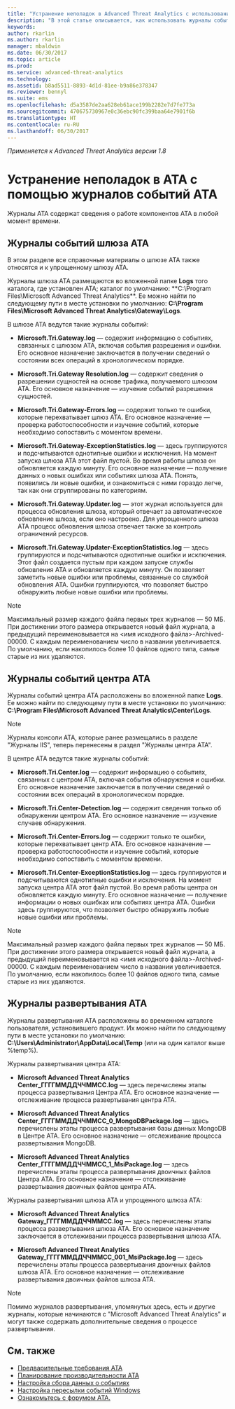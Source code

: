 ```yaml
---
title: "Устранение неполадок в Advanced Threat Analytics с использованием журналов | Документация Майкрософт"
description: "В этой статье описывается, как использовать журналы событий ATA для устранения неполадок"
keywords: 
author: rkarlin
ms.author: rkarlin
manager: mbaldwin
ms.date: 06/30/2017
ms.topic: article
ms.prod: 
ms.service: advanced-threat-analytics
ms.technology: 
ms.assetid: b8ad5511-8893-4d1d-81ee-b9a86e378347
ms.reviewer: bennyl
ms.suite: ems
ms.openlocfilehash: d5a3587de2aa628eb61ace199b2282e7d7fe773a
ms.sourcegitcommit: 470675730967e0c36ebc90fc399baa64e7901f6b
ms.translationtype: HT
ms.contentlocale: ru-RU
ms.lasthandoff: 06/30/2017
---
```

*Применяется к Advanced Threat Analytics версии 1.8*



# Устранение неполадок в ATA с помощью журналов событий ATA
<a id="troubleshooting-ata-using-the-ata-logs" class="xliff"></a>
Журналы ATA содержат сведения о работе компонентов ATA в любой момент времени.

## Журналы событий шлюза ATA
<a id="ata-gateway-logs" class="xliff"></a>
В этом разделе все справочные материалы о шлюзе ATA также относятся и к упрощенному шлюзу ATA. 

Журналы шлюза ATA размещаются во вложенной папке **Logs** того каталога, где установлен ATA; каталог по умолчанию: **C:\Program Files\Microsoft Advanced Threat Analytics\**. Ее можно найти по следующему пути в месте установки по умолчанию: **C:\Program Files\Microsoft Advanced Threat Analytics\Gateway\Logs**.

В шлюзе ATA ведутся такие журналы событий:

-   **Microsoft.Tri.Gateway.log** — содержит информацию о событиях, связанных с шлюзом ATA, включая события разрешения и ошибки. Его основное назначение заключается в получении сведений о состоянии всех операций в хронологическом порядке.

-   **Microsoft.Tri.Gateway Resolution.log** — содержит сведения о разрешении сущностей на основе трафика, получаемого шлюзом ATA. Его основное назначение — изучение событий разрешения сущностей.

-   **Microsoft.Tri.Gateway-Errors.log** — содержит только те ошибки, которые перехватывает шлюз ATA. Его основное назначение — проверка работоспособности и изучение событий, которые необходимо сопоставить с моментом времени.

-   **Microsoft.Tri.Gateway-ExceptionStatistics.log** — здесь группируются и подсчитываются однотипные ошибки и исключения.
    На момент запуска шлюза ATA этот файл пустой. Во время работы шлюза он обновляется каждую минуту. Его основное назначение — получение данных о новых ошибках или событиях шлюза ATA. Понять, появились ли новые ошибки, и ознакомиться с ними гораздо легче, так как они сгруппированы по категориям.
-   **Microsoft.Tri.Gateway.Updater.log** — этот журнал используется для процесса обновления шлюза, который отвечает за автоматическое обновление шлюза, если оно настроено. Для упрощенного шлюза ATA процесс обновления шлюза отвечает также за контроль ограничений ресурсов.
-   **Microsoft.Tri.Gateway.Updater-ExceptionStatistics.log** — здесь группируются и подсчитываются однотипные ошибки и исключения. Этот файл создается пустым при каждом запуске службы обновления ATA и обновляется каждую минуту. Он позволяет заметить новые ошибки или проблемы, связанные со службой обновления ATA. Ошибки группируются, что позволяет быстро обнаружить любые новые ошибки или проблемы.

> [!NOTE]
> Максимальный размер каждого файла первых трех журналов — 50 МБ. При достижении этого размера открывается новый файл журнала, а предыдущий переименовывается на &lt;имя исходного файла&gt;-Archived-00000. С каждым переименованием число в названии увеличивается. По умолчанию, если накопилось более 10 файлов одного типа, самые старые из них удаляются.

## Журналы событий центра АТА
<a id="ata-center-logs" class="xliff"></a>
Журналы событий центра ATA расположены во вложенной папке **Logs**. Ее можно найти по следующему пути в месте установки по умолчанию: **C:\Program Files\Microsoft Advanced Threat Analytics\Center\Logs**.
> [!Note]
> Журналы консоли ATA, которые ранее размещались в разделе "Журналы IIS", теперь перенесены в раздел "Журналы центра ATA".

В центре ATA ведутся такие журналы событий:

-   **Microsoft.Tri.Center.log** — содержит информацию о событиях, связанных с центром ATA, включая события обнаружения и ошибки. Его основное назначение заключается в получении сведений о состоянии всех операций в хронологическом порядке.

-   **Microsoft.Tri.Center-Detection.log** — содержит сведения только об обнаружении центром ATA. Его основное назначение — изучение случаев обнаружения.

-   **Microsoft.Tri.Center-Errors.log** — содержит только те ошибки, которые перехватывает центр ATA. Его основное назначение — проверка работоспособности и изучение событий, которые необходимо сопоставить с моментом времени.

-   **Microsoft.Tri.Center-ExceptionStatistics.log** — здесь группируются и подсчитываются однотипные ошибки и исключения.
    На момент запуска центра ATA этот файл пустой. Во время работы центра он обновляется каждую минуту. Его основное назначение — получение информации о новых ошибках или событиях центра ATA. Ошибки здесь группируются, что позволяет быстро обнаружить любые новые ошибки или проблемы.

> [!NOTE]
> Максимальный размер каждого файла первых трех журналов — 50 МБ. При достижении этого размера открывается новый файл журнала, а предыдущий переименовывается на &lt;имя исходного файла&gt;-Archived-00000. С каждым переименованием число в названии увеличивается. По умолчанию, если накопилось более 10 файлов одного типа, самые старые из них удаляются.


## Журналы развертывания ATA
<a id="ata-deployment-logs" class="xliff"></a>
Журналы развертывания ATA расположены во временном каталоге пользователя, установившего продукт. Их можно найти по следующему пути в месте установки по умолчанию: **C:\Users\Administrator\AppData\Local\Temp** (или на один каталог выше %temp%).

Журналы развертывания центра ATA:

-   **Microsoft Advanced Threat Analytics Center_ГГГГММДДЧЧММСС.log** — здесь перечислены этапы процесса развертывания Центра ATA. Его основное назначение — отслеживание процесса развертывания центра ATA.

-   **Microsoft Advanced Threat Analytics Center_ГГГГММДДЧЧММСС_0_MongoDBPackage.log** — здесь перечислены этапы процесса развертывания базы данных MongoDB в Центре ATA. Его основное назначение — отслеживание процесса развертывания MongoDB.

-   **Microsoft Advanced Threat Analytics Center_ГГГГММДДЧЧММСС_1_MsiPackage.log** — здесь перечислены этапы процесса развертывания двоичных файлов Центра ATA. Его основное назначение — отслеживание развертывания двоичных файлов центра ATA.

Журналы развертывания шлюза ATA и упрощенного шлюза ATA:

-   **Microsoft Advanced Threat Analytics Gateway_ГГГГММДДЧЧММСС.log** — здесь перечислены этапы процесса развертывания шлюза ATA. Его основное назначение заключается в отслеживании процесса развертывания шлюза ATA.

-   **Microsoft Advanced Threat Analytics Gateway_ГГГГММДДЧЧММСС_001_MsiPackage.log** — здесь перечислены этапы процесса развертывания двоичных файлов шлюза ATA. Его основное назначение — отслеживание развертывания двоичных файлов шлюза ATA.


> [!NOTE] 
> Помимо журналов развертывания, упомянутых здесь, есть и другие журналы, которые начинаются с "Microsoft Advanced Threat Analytics" и могут также содержать дополнительные сведения о процессе развертывания.


## См. также
<a id="see-also" class="xliff"></a>
- [Предварительные требования ATA](ata-prerequisites.md)
- [Планирование производительности ATA](ata-capacity-planning.md)
- [Настройка сбора данных о событиях](configure-event-collection.md)
- [Настройка пересылки событий Windows](configure-event-collection.md#configuring-windows-event-forwarding)
- [Ознакомьтесь с форумом ATA.](https://social.technet.microsoft.com/Forums/security/home?forum=mata)
